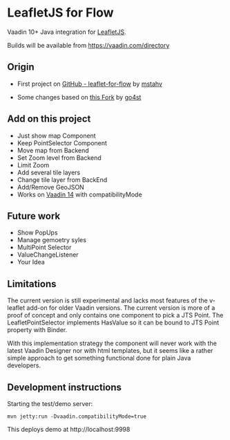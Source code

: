 # LeafletJS for Flow

Vaadin 10+ Java integration for [LeafletJS](https://leafletjs.com). 

Builds will be available from https://vaadin.com/directory 

## Origin
- First project on [GitHub - leaflet-for-flow](https://github.com/mstahv/leaflet-for-flow) by [mstahv](https://github.com/mstahv)

- Some changes based on [this Fork](https://github.com/go4st/leaflet-for-flow) by [go4st](https://github.com/go4st)

## Add on this project

- Just show map Component
- Keep PointSelector Component
- Move map from Backend
- Set Zoom level from Backend
- Limit Zoom
- Add several tile layers
- Change tile layer from BackEnd
- Add/Remove GeoJSON  
- Works on [Vaadin 14](https://vaadin.com/releases/vaadin-14) with compatibilityMode


## Future work 

- Show PopUps
- Manage gemoetry syles 
- MultiPoint Selector
- ValueChangeListener
- Your Idea

## Limitations

The current version is still experimental and lacks most features of the v-leaflet add-on for older Vaadin versions.
The current version is more of a proof of concept and only contains one component to pick a JTS Point.
The LeafletPointSelector implements HasValue<Point> so it can be bound to JTS Point property with Binder.

With this implementation strategy the component will never work with the latest Vaadin Designer nor with html templates,
but it seems like a rather simple approach to get something functional done for plain Java developers.

## Development instructions

Starting the test/demo server:
```
mvn jetty:run -Dvaadin.compatibilityMode=true
```

This deploys demo at http://localhost:9998

